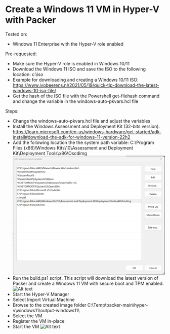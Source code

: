 # Create a Windows 11 VM in Hyper-V with Packer

Tested on:
- Windows 11 Enterprise with the Hyper-V role enabled

Pre-requested:
- Make sure the Hyper-V role is enabled in Windows 10/11
- Download the Windows 11 ISO and save the ISO to the following location: c:\iso
- Example for downloading and creating a Windows 10/11 ISO: https://www.ivobeerens.nl/2021/05/19/quick-tip-download-the-latest-windows-10-iso-file/
- Get the hash of the ISO file with the Powershell get-filehash command and change the variable in the windows-auto-pkvars.hcl file

Steps:
- Change the windows-auto-pkvars.hcl file and adjust the variables
- Install the Windows Assessment and Deployment Kit (32-bits version). https://learn.microsoft.com/en-us/windows-hardware/get-started/adk-install#download-the-adk-for-windows-11-version-22h2
- Add the following location the the system path variable: 
    C:\Program Files (x86)\Windows Kits\10\Assessment and Deployment Kit\Deployment Tools\x86\Oscdimg
![Alt text](path.png)
- Run the build.ps1 script. This script will download the latest version of Packer and create a Windows 11 VM with secure boot and TPM enabled.
![Alt text](install.png)
- Start the Hyper-V Manager
- Select Import Virtual Machine
- Browse to the created image folder C:\Temp\packer-main\hyper-v\windows11\output-windows11\
- Select the VM
- Register the VM in-place
- Start the VM
![Alt text](win11.png)
